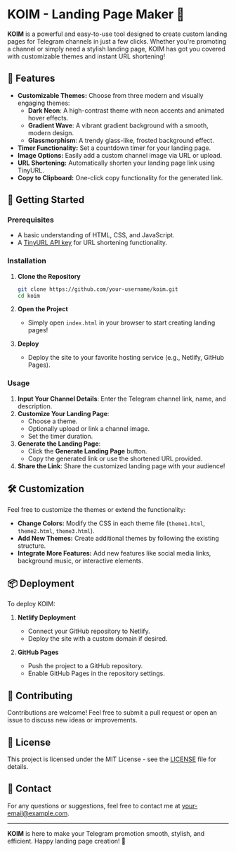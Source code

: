 # KOIM - Landing Page Maker 🚀

**KOIM** is a powerful and easy-to-use tool designed to create custom landing pages for Telegram channels in just a few clicks. Whether you're promoting a channel or simply need a stylish landing page, KOIM has got you covered with customizable themes and instant URL shortening!

## 🎨 Features

- **Customizable Themes:** Choose from three modern and visually engaging themes:
  - **Dark Neon**: A high-contrast theme with neon accents and animated hover effects.
  - **Gradient Wave**: A vibrant gradient background with a smooth, modern design.
  - **Glassmorphism**: A trendy glass-like, frosted background effect.
- **Timer Functionality:** Set a countdown timer for your landing page.
- **Image Options:** Easily add a custom channel image via URL or upload.
- **URL Shortening:** Automatically shorten your landing page link using TinyURL.
- **Copy to Clipboard:** One-click copy functionality for the generated link.

## 🚀 Getting Started

### Prerequisites

- A basic understanding of HTML, CSS, and JavaScript.
- A [TinyURL API key](https://tinyurl.com/app) for URL shortening functionality.

### Installation

1. **Clone the Repository**
    ```bash
    git clone https://github.com/your-username/koim.git
    cd koim
    ```

2. **Open the Project**
   - Simply open `index.html` in your browser to start creating landing pages!

3. **Deploy**
   - Deploy the site to your favorite hosting service (e.g., Netlify, GitHub Pages).

### Usage

1. **Input Your Channel Details**: Enter the Telegram channel link, name, and description.
2. **Customize Your Landing Page**:
   - Choose a theme.
   - Optionally upload or link a channel image.
   - Set the timer duration.
3. **Generate the Landing Page**:
   - Click the **Generate Landing Page** button.
   - Copy the generated link or use the shortened URL provided.
4. **Share the Link**: Share the customized landing page with your audience!

## 🛠️ Customization

Feel free to customize the themes or extend the functionality:

- **Change Colors:** Modify the CSS in each theme file (`theme1.html`, `theme2.html`, `theme3.html`).
- **Add New Themes:** Create additional themes by following the existing structure.
- **Integrate More Features:** Add new features like social media links, background music, or interactive elements.

## 📦 Deployment

To deploy KOIM:

1. **Netlify Deployment**
   - Connect your GitHub repository to Netlify.
   - Deploy the site with a custom domain if desired.

2. **GitHub Pages**
   - Push the project to a GitHub repository.
   - Enable GitHub Pages in the repository settings.

## 🤝 Contributing

Contributions are welcome! Feel free to submit a pull request or open an issue to discuss new ideas or improvements.

## 📝 License

This project is licensed under the MIT License - see the [LICENSE](LICENSE) file for details.

## 💬 Contact

For any questions or suggestions, feel free to contact me at [your-email@example.com](mailto:your-email@example.com).

---

**KOIM** is here to make your Telegram promotion smooth, stylish, and efficient. Happy landing page creation! 🎉
